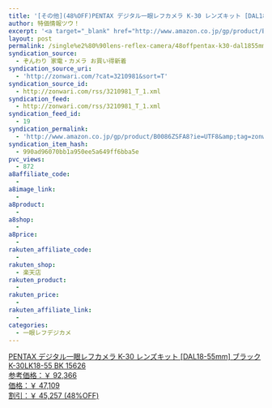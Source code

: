 ```yaml
---
title: '[その他](48%OFF)PENTAX デジタル一眼レフカメラ K-30 レンズキット [DAL18-55mm] ブラック K-30LK18-55 BK 15626 ￥47,109'
author: 特価情報ツウ！
excerpt: '<a target="_blank" href="http://www.amazon.co.jp/gp/product/B0086ZSFA8?ie=UTF8&amp;tag=zonwari-22&amp;linkCode=as2&amp;camp=247&amp;creative=7399&amp;creativeASIN=B0086ZSFA8"><img src="http://ecx.images-amazon.com/images/I/514HhhpziKL._SL100_.jpg"><br>PENTAX &#12487;&#12472;&#12479;&#12523;&#19968;&#30524;&#12524;&#12501;&#12459;&#12513;&#12521; K-30 &#12524;&#12531;&#12474;&#12461;&#12483;&#12488; [DAL18-55mm] &#12502;&#12521;&#12483;&#12463; K-30LK18-55 BK 15626<br>&#21442;&#32771;&#20385;&#26684;&#65306;&#65509; 92,366<br>&#20385;&#26684;&#65306;&#65509; 47,109<br>&#21106;&#24341;&#65306;&#65509; 45,257 (48%OFF)</a>'
layout: post
permalink: /single%e2%80%90lens-reflex-camera/48offpentax-k30-dal1855mm-k30lk1855-bk-15626-47109.html
syndication_source:
  - ぞんわり 家電・カメラ お買い得新着
syndication_source_uri:
  - 'http://zonwari.com/?cat=3210981&sort=T'
syndication_source_id:
  - http://zonwari.com/rss/3210981_T_1.xml
syndication_feed:
  - http://zonwari.com/rss/3210981_T_1.xml
syndication_feed_id:
  - 19
syndication_permalink:
  - 'http://www.amazon.co.jp/gp/product/B0086ZSFA8?ie=UTF8&amp;tag=zonwari-22&amp;linkCode=as2&amp;camp=247&amp;creative=7399&amp;creativeASIN=B0086ZSFA8'
syndication_item_hash:
  - 990ad96070bb1a950ee5a649ff6bba5e
pvc_views:
  - 872
a8affiliate_code:
  - 
a8image_link:
  - 
a8product:
  - 
a8shop:
  - 
a8price:
  - 
rakuten_affiliate_code:
  - 
rakuten_shop:
  - 楽天店
rakuten_product:
  - 
rakuten_price:
  - 
rakuten_affiliate_link:
  - 
categories:
  - 一眼レフデジカメ
---
```

[<img src='http://i2.wp.com/ecx.images-amazon.com/images/I/514HhhpziKL._SL150_.jpg?w=546' title="" alt="" data-recalc-dims="1" />  
PENTAX デジタル一眼レフカメラ K-30 レンズキット [DAL18-55mm] ブラック K-30LK18-55 BK 15626  
参考価格：￥ 92,366  
価格：￥ 47,109  
割引：￥ 45,257 (48%OFF)][1]

 [1]: http://www.amazon.co.jp/gp/product/B0086ZSFA8?ie=UTF8&#038;tag=tokkajohotsu-22&#038;linkCode=as2&#038;camp=247&#038;creative=7399&#038;creativeASIN=B0086ZSFA8